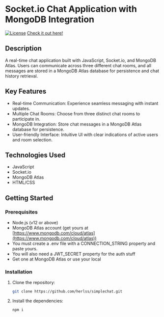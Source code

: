 # Socket.io Chat Application with MongoDB Integration

[![License](https://img.shields.io/badge/License-MIT-blue.svg)](https://opensource.org/licenses/MIT)
[Check it out here!](https://simplechat-cogp.onrender.com/)

## Description

A real-time chat application built with JavaScript, Socket.io, and MongoDB Atlas. Users can communicate across three different chat rooms, and all messages are stored in a MongoDB Atlas database for persistence and chat history retrieval.

## Key Features

- Real-time Communication: Experience seamless messaging with instant updates.
- Multiple Chat Rooms: Choose from three distinct chat rooms to participate in.
- MongoDB Integration: Store chat messages in a MongoDB Atlas database for persistence.
- User-friendly Interface: Intuitive UI with clear indications of active users and room selection.

## Technologies Used

- JavaScript
- Socket.io
- MongoDB Atlas
- HTML/CSS

## Getting Started

### Prerequisites

- Node.js (v12 or above)
- MongoDB Atlas account (get yours at [https://www.mongodb.com/cloud/atlas](https://www.mongodb.com/cloud/atlas))
- You must create a .env file with a CONNECTION_STRING property and paste yours.
- You will also need a JWT_SECRET property for the auth stuff
- Get one at MongoDB Atlas or use your local

### Installation

1. Clone the repository:

   ```bash
   git clone https://github.com/herlss/simplechat.git

2. Install the dependencies:

   ```bash
   npm i
